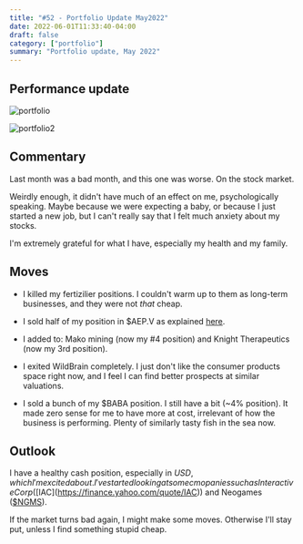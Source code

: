 ```yaml
---
title: "#52 - Portfolio Update May2022"
date: 2022-06-01T11:33:40-04:00
draft: false
category: ["portfolio"]
summary: "Portfolio update, May 2022"
---
```


## Performance update

![portfolio](/images/portfolio-update-202205.png)

![portfolio2](/images/portfolio-update-202205(2).png)

## Commentary

Last month was a bad month, and this one was worse. On the stock market.

Weirdly enough, it didn't have much of an effect on me, psychologically speaking. Maybe because we were expecting a baby, or because I just started a new job, but I can't really say that I felt much anxiety about my stocks.

I'm extremely grateful for what I have, especially my health and my family. 

## Moves

- I killed my fertizilier positions. I couldn't warm up to them as long-term businesses, and they were not _that_ cheap. 

- I sold half of my position in $AEP.V as explained [here](/diary/51-i-trimmed-aep).

- I added to: Mako mining (now my #4 position) and Knight Therapeutics (now my 3rd position).

- I exited WildBrain completely. I just don't like the consumer products space right now, and I feel I can find better prospects at similar valuations.

- I sold a bunch of my $BABA position. I still have a bit (~4% position). It made zero sense for me to have more at cost, irrelevant of how the business is performing. Plenty of similarly tasty fish in the sea now.

## Outlook

I have a healthy cash position, especially in $USD, which I'm excited about. I've started looking at some cmopanies such as Interactive Corp ([$IAC](https://finance.yahoo.com/quote/IAC)) and Neogames ([$NGMS](https://finance.yahoo.com/quote/NGMS)).

If the market turns bad again, I might make some moves. Otherwise I'll stay put, unless I find something stupid cheap.